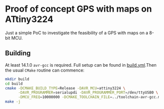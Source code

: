 # Proof of concept GPS with maps on ATtiny3224

Just a simple PoC to investigate the feasibility of a GPS with maps on a 8-bit MCU.

## Building

At least 14.1.0 `avr-gcc` is required. Full setup can be found in
[build.yml](.github/workflows/build.yml).Then the usual `CMake` routine can commence:

```sh
mkdir build
cd build
cmake -DCMAKE_BUILD_TYPE=Release -DAVR_MCU=attiny3224 \
      -DAVR_PROGRAMMER=serialupdi -DAVR_PROGRAMMER_PORT=/dev/ttyUSB0 \
      -DMCU_FREQ=10000000 -DCMAKE_TOOLCHAIN_FILE=../toolchain-avr-gcc.make ..
make -j
```

